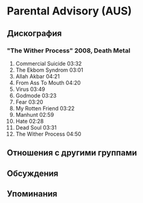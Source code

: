 # Parental Advisory (AUS)



## Дискография

### "The Wither Process" 2008, Death Metal

1. Commercial Suicide 03:32  
2. The Ekbom Syndrom 03:01  
3. Allah Akbar 04:21  
4. From Ass To Mouth 04:20  
5. Virus 03:49  
6. Godmode 03:23  
7. Fear 03:20  
8. My Rotten Friend 03:22  
9. Manhunt 02:59  
10. Hate 02:28  
11. Dead Soul 03:31  
12. The Wither Process 04:50 


## Отношения с другими группами


## Обсуждения


## Упоминания

